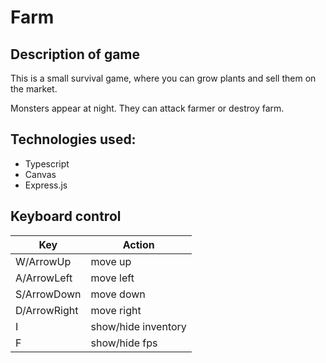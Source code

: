 # Farm

## Description of game

This is a small survival game, where you can grow plants and sell them on the market. 

Monsters appear at night. They can attack farmer or destroy farm.

## Technologies used:

* Typescript
* Canvas
* Express.js

## Keyboard control 

Key  | Action
------------- | -------------
W/ArrowUp  | move up
A/ArrowLeft  | move left
S/ArrowDown  | move down
D/ArrowRight  | move right
I | show/hide inventory
F | show/hide fps
